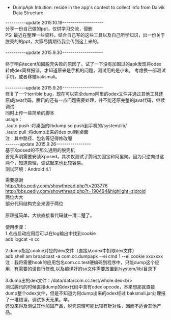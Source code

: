 * DumpApk
Intuition: reside in the app's context to collect info from Dalvik Data Structure.

----------update 2015.10.19--------------------<br>
分享一份自己做的ppt，仅供学习交流，侵删<br>
PS: 最近在整理一些资料，结合自己写的这些工具以及自己所学知识，出一份关于脱壳的的ppt，大家尽情期待我会传到这上来的。<br>
<br>
----------update 2015.9.30--------------------<br>
<br>
终于明白tecent加固脱壳失败的原因了。试了一下没有加固过的apk发现将odex转成dex同样报错，才知道原来是手机的问题，测试用的是小米。
考虑换一部测试手机，或者移植baksmali。<br>
<br>
----------update 2015.9.26--------------------<br>
修复了一个terrible bug，现在可以完全dump阿里的odex文件并通过其他工具还原成java代码，腾讯的还有一点问题需要处理，并不能还原完整的java代码，继续调试<br>
同时上传一些简单的脚本<br>
usage：<br>
./auto push :将桌面的libdump.so push到手机的/system/lib/<br>
./auto pull :将dump出来的dex pull到桌面<br>
注：其中路径、包名等记得修改喔<br>
-------update 2015.9.26-----------------<br>
基于Xposed的不那么通用的脱壳机<br>
首先声明需要安装Xposed，其次仅测试了腾讯加固宝和阿里聚。因为只逆向过这两个，知道原理，调试起来也比较容易。<br>
测试环境：Android 4.1<br>

需要感谢<br>
http://bbs.pediy.com/showthread.php?t=203776<br>
http://bbs.pediy.com/showthread.php?t=190494&highlight=zjdroid<br>
两位大大<br>
部分代码结构完全来源于两位<br>
<br>
原理挺简单，大伙直接看代码就一清二楚了。<br>
<br>
使用步骤：<br>
1.点击启动应用后可以在log输出中找到cookie<br>
adb logcat -s cc<br>
<br>
2.dump指定cookie对应的dex文件（直接从odex中扣取dex文件）<br>
adb shell am broadcast -a com.cc.dumpapk --ei cmd 1 --ei cookie xxxxxxx<br>
注：我将需要hook的应用包名com.cc.test硬编码到程序中，只能dump这个应用，有需要的请自行修改,以及编译好的so文件需要放置到/system/lib/目录下<br>
<br>
3.dump出的dex文件：/data/data/com.cc.test/whole.dex\<br>
<br>
测试腾讯的时候直接dump的dex代码中含有odex opcode，本来想那就直接dump整个odex文件，但是不知道为何dump出来的odex经过
baksmali.jar处理报了一堆错误，调试多天无果。卒。<br>
还没来得及测试其他加固产品，脱壳原理可能比较有针对性，因而不适合其他产品。<br>
